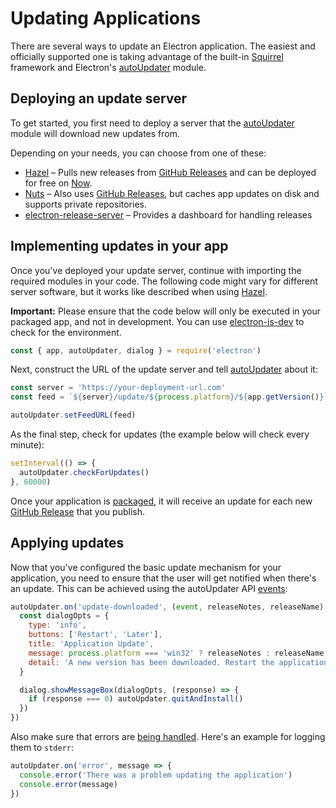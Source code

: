 # Updating Applications

There are several ways to update an Electron application. The easiest and 
officially supported one is taking advantage of the built-in 
[Squirrel](https://github.com/Squirrel) framework and 
Electron's [autoUpdater](../api/auto-updater.md) module.

## Deploying an update server

To get started, you first need to deploy a server that the 
[autoUpdater](../api/auto-updater.md) module will download new updates from.

Depending on your needs, you can choose from one of these:

- [Hazel](https://github.com/zeit/hazel) – Pulls new releases from 
[GitHub Releases](https://help.github.com/articles/creating-releases/) and can 
be deployed for free on [Now](https://zeit.co/now).
- [Nuts](https://github.com/GitbookIO/nuts) – Also uses 
[GitHub Releases](https://help.github.com/articles/creating-releases/), 
but caches app updates on disk and supports private repositories.
- [electron-release-server](https://github.com/ArekSredzki/electron-release-server) – 
Provides a dashboard for handling releases

## Implementing updates in your app

Once you've deployed your update server, continue with importing the required 
modules in your code. The following code might vary for different server 
software, but it works like described when using 
[Hazel](https://github.com/zeit/hazel).

**Important:** Please ensure that the code below will only be executed in 
your packaged app, and not in development. You can use 
[electron-is-dev](https://github.com/sindresorhus/electron-is-dev) to check for 
the environment.

```js
const { app, autoUpdater, dialog } = require('electron')
```

Next, construct the URL of the update server and tell 
[autoUpdater](../api/auto-updater.md) about it:

```js
const server = 'https://your-deployment-url.com'
const feed = `${server}/update/${process.platform}/${app.getVersion()}`

autoUpdater.setFeedURL(feed)
```

As the final step, check for updates (the example below will check every minute):

```js
setInterval(() => {
  autoUpdater.checkForUpdates()
}, 60000)
```

Once your application is [packaged](../tutorial/application-distribution.md), 
it  will receive an update for each new 
[GitHub Release](https://help.github.com/articles/creating-releases/) that you 
publish.

## Applying updates

Now that you've configured the basic update mechanism for your application, you 
need to ensure that the user will get notified when there's an update. This
can be achieved using the autoUpdater API 
[events](../api/auto-updater.md#events):

```js
autoUpdater.on('update-downloaded', (event, releaseNotes, releaseName) => {
  const dialogOpts = {
    type: 'info',
    buttons: ['Restart', 'Later'],
    title: 'Application Update',
    message: process.platform === 'win32' ? releaseNotes : releaseName,
    detail: 'A new version has been downloaded. Restart the application to apply the updates.'
  }

  dialog.showMessageBox(dialogOpts, (response) => {
    if (response === 0) autoUpdater.quitAndInstall()
  })
})
```

Also make sure that errors are 
[being handled](../api/auto-updater.md#event-error). Here's an example
for logging them to `stderr`:

```js
autoUpdater.on('error', message => {
  console.error('There was a problem updating the application')
  console.error(message)
})
```
